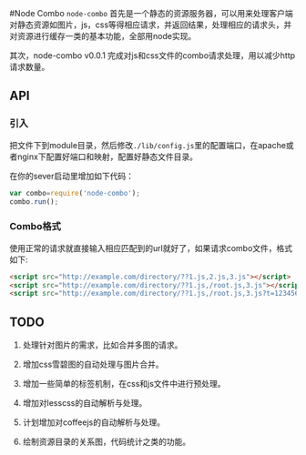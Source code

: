 #Node Combo
`node-combo` 首先是一个静态的资源服务器，可以用来处理客户端对静态资源如图片，js，css等得相应请求，并返回结果，处理相应的请求头，并对资源进行缓存一类的基本功能，全部用node实现。
  
其次，node-combo v0.0.1 完成对js和css文件的combo请求处理，用以减少http请求数量。
  
## API
  
### 引入
把文件下到module目录，然后修改`./lib/config.js`里的配置端口，在apache或者nginx下配置好端口和映射，配置好静态文件目录。
  
在你的sever启动里增加如下代码：
  
``` js
var combo=require('node-combo');
combo.run();
``` 
### Combo格式
  
使用正常的请求就直接输入相应匹配到的url就好了，如果请求combo文件，格式如下:
  
``` html
<script src="http://example.com/directory/??1.js,2.js,3.js"></script>
<script src="http://example.com/directory/??1.js,/root.js,3.js"></script>
<script src="http://example.com/directory/??1.js,/root.js,3.js?t=1234567.js"></script>
```
  
## TODO
  
1.  处理针对图片的需求，比如合并多图的请求。
  
2.  增加css雪碧图的自动处理与图片合并。
    
3.  增加一些简单的标签机制，在css和js文件中进行预处理。
  
4.  增加对lesscss的自动解析与处理。
  
5.  计划增加对coffeejs的自动解析与处理。
  
6.  绘制资源目录的关系图，代码统计之类的功能。
